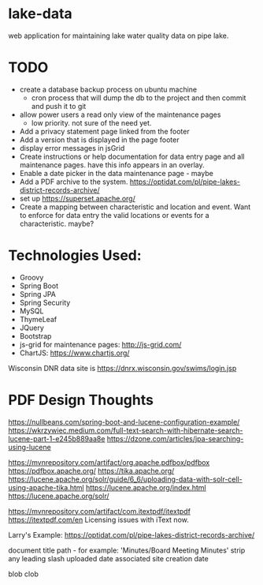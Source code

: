 # lake-data
web application for maintaining lake water quality data on pipe lake.

# TODO
 - create a database backup process on ubuntu machine
    - cron process that will dump the db to the project and then commit and push it to git
 - allow power users a read only view of the maintenance pages
    - low priority. not sure of the need yet.
  - Add a privacy statement page linked from the footer
  - Add a version that is displayed in the page footer
  - display error messages in jsGrid
  - Create instructions or help documentation for data entry page and all maintenance pages. have this info appears in an overlay.
  - Enable a date picker in the data maintenance page - maybe
  - Add a PDF archive to the system. https://optidat.com/pl/pipe-lakes-district-records-archive/
  - set up https://superset.apache.org/
  - Create a mapping between characteristic and location and event. Want to enforce for data entry the valid locations or events for a characteristic. maybe?

# Technologies Used:
- Groovy
- Spring Boot
- Spring JPA
- Spring Security
- MySQL
- ThymeLeaf
- JQuery
- Bootstrap
- js-grid for maintenance pages: http://js-grid.com/
- ChartJS: https://www.chartjs.org/

Wisconsin DNR data site is https://dnrx.wisconsin.gov/swims/login.jsp

# PDF Design Thoughts
https://nullbeans.com/spring-boot-and-lucene-configuration-example/
https://wkrzywiec.medium.com/full-text-search-with-hibernate-search-lucene-part-1-e245b889aa8e
https://dzone.com/articles/jpa-searching-using-lucene


https://mvnrepository.com/artifact/org.apache.pdfbox/pdfbox
https://pdfbox.apache.org/
https://tika.apache.org/
https://lucene.apache.org/solr/guide/6_6/uploading-data-with-solr-cell-using-apache-tika.html
https://lucene.apache.org/index.html
https://lucene.apache.org/solr/

https://mvnrepository.com/artifact/com.itextpdf/itextpdf
https://itextpdf.com/en Licensing issues with iText now.

Larry's Example: https://optidat.com/pl/pipe-lakes-district-records-archive/

document title
path - for example: 'Minutes/Board Meeting Minutes' strip any leading slash
uploaded date
associated site
creation date

blob
clob